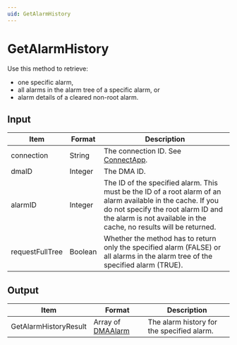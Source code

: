 ```yaml
---
uid: GetAlarmHistory
---
```


# GetAlarmHistory

Use this method to retrieve:

- one specific alarm,
- all alarms in the alarm tree of a specific alarm, or
- alarm details of a cleared non-root alarm.

## Input

| Item | Format | Description |
|--|--|--|
| connection | String | The connection ID. See [ConnectApp](xref:ConnectApp). |
| dmaID | Integer | The DMA ID. |
| alarmID | Integer | The ID of the specified alarm. This must be the ID of a root alarm of an alarm available in the cache. If you do not specify the root alarm ID and the alarm is not available in the cache, no results will be returned. |
| requestFullTree | Boolean | Whether the method has to return only the specified alarm (FALSE) or all alarms in the alarm tree of the specified alarm (TRUE). |

## Output

| Item                  | Format                             | Description                                |
|-----------------------|------------------------------------|--------------------------------------------|
| GetAlarmHistoryResult | Array of [DMAAlarm](xref:DMAAlarm) | The alarm history for the specified alarm. |
